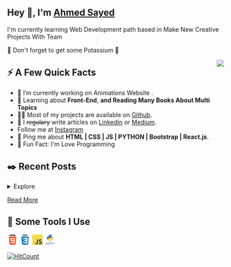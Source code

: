 <h2>Hey 👋, I'm <a href="">Ahmed Sayed</a></h2>
<p>I'm currently learning Web Development path based in Make New Creative Projects With Team</p>
<p></a> <a href="https://instagram.com/a.s9.1.1?igshid===NTc4MTIwNjQ2YQ"></a>
<p>🍌 Don't forget to get some Potassium 🍌</p>
<img align="right" src="https://media1.giphy.com/media/13HgwGsXF0aiGY/giphy.gif" />
<h2>⚡️ A Few Quick Facts</h2>
<ul>
<li>🔭 I’m currently working on Animations Website </a>.</li>
<li>🧐 Learning about <strong>Front-End</strong>, <strong>and Reading Many Books About Multi Topics</strong></li>
<li>👨‍💻 Most of my projects are available on <a href="https://github.com/AhmedSayed911">Github</a>.</li>
<li>📝 I <del>regulary</del> write articles on <a href="https://www.linkedin.com/in/ahmedsayedshalaby">Linkedin</a> or <a href="https://medium.com/@ahmedsayedshalaby">Medium</a>.</li>
<li>Follow me at <a href="https://www.instagram.com/a.s9.1.1/?igshid=%3D%3DNTc4MTIwNjQ2YQ">Instagram</a></li>
<li>💬 Ping me about <strong>HTML | CSS | JS | PYTHON | Bootstrap | React.js</strong>.</li>
<li>🎉 Fun Fact: I'm Love Programming</li>
</ul>
<h2>✒️ Recent Posts</h2>
<details>
    <summary>Explore</summary>
    <li><a href="https://medium.com/@ahmedsayedshalaby/top-10-websites-to-help-you-program-css-in-2023-20a6f932ee2c">Top 10 Websites To Help You Program CSS in 2023</a></li>
    <li><a href="https://medium.com/@ahmedsayedshalaby/for-the-difference-between-text-editor-and-ide-and-the-meaning-of-all-existing-terms-c17f6937d57f">For the difference between Text-Editor and IDE and the meaning of all existing terms</a></li>
    <li><a href="https://medium.com/@ahmedsayedshalaby/best-google-chrome-extensions-you-should-be-using-2023-df2f65c2436f">Best Google Chrome Extensions You Should be Using 2023</a></li>
    <li><a href="https://medium.com/@ahmedsayedshalaby/the-power-of-linkedin-how-to-use-the-platform-to-achieve-your-career-goals-2162bc5b48b9">The Power of LinkedIn: How to Use the Platform to Achieve Your Career Goals</a></li>
</details>
<p><a target="_blank" href="https://blog.stanleylim.me">Read More</a></p>
<h2>🚀 Some Tools I Use</h2>
<p align="left">
<img src="https://raw.githubusercontent.com/devicons/devicon/master/icons/html5/html5-original-wordmark.svg" alt="python" width="25" height="25" />
<img src="https://raw.githubusercontent.com/devicons/devicon/master/icons/css3/css3-original-wordmark.svg" alt="css3" width="25" height="25" />
<img src="https://raw.githubusercontent.com/devicons/devicon/master/icons/javascript/javascript-original.svg" alt="javascript" width="25" height="25" />
<img src="https://raw.githubusercontent.com/devicons/devicon/master/icons/python/python-original-wordmark.svg" alt="python" width="25" height="25" />
</p>
<!-- <img src="https://github-readme-stats.vercel.app/api?username=spiderpig86&show_icons=true&count_private=true" alt="spiderpig86" /> -->
<p><a href="http://hits.dwyl.com/spiderpig86/spiderpig86/spiderpig86.svg?style=flat-square"><img src="https://hits.dwyl.com/spiderpig86/spiderpig86/spiderpig86.svg?style=flat-square" alt="HitCount"></a></p>

